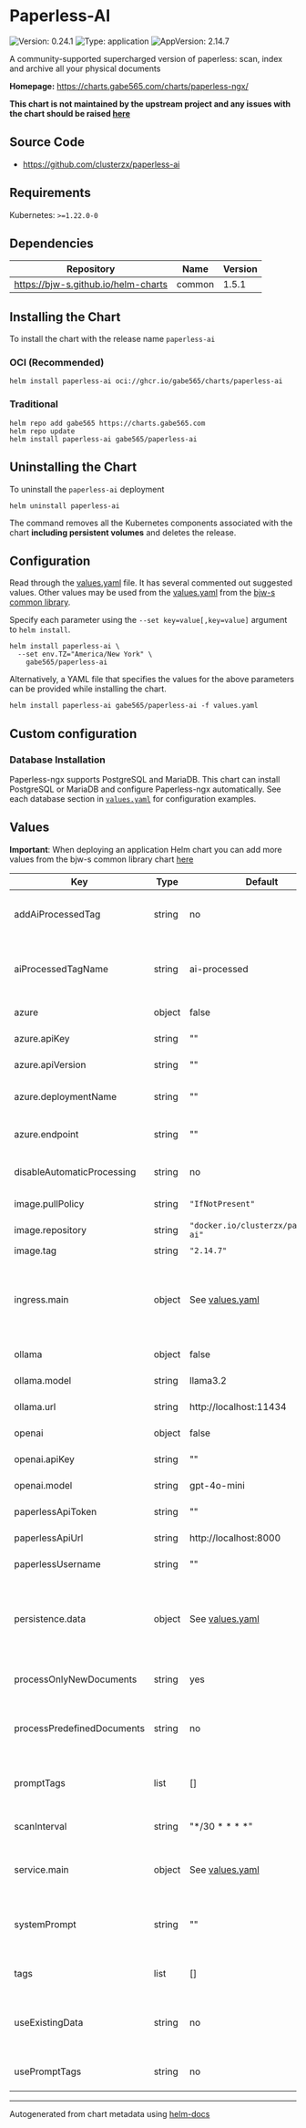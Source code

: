 # Paperless-AI

![Version: 0.24.1](https://img.shields.io/badge/Version-0.24.1-informational?style=flat)
![Type: application](https://img.shields.io/badge/Type-application-informational?style=flat)
![AppVersion: 2.14.7](https://img.shields.io/badge/AppVersion-2.14.7-informational?style=flat)

A community-supported supercharged version of paperless: scan, index and archive all your physical documents

**Homepage:** <https://charts.gabe565.com/charts/paperless-ngx/>

**This chart is not maintained by the upstream project and any issues with the chart should be raised
[here](https://github.com/gabe565/charts/issues/new?assignees=gabe565&labels=bug&template=bug_report.yaml&name=paperless-ai&version=0.24.1)**

## Source Code

* <https://github.com/clusterzx/paperless-ai>

## Requirements

Kubernetes: `>=1.22.0-0`

## Dependencies

| Repository | Name | Version |
|------------|------|---------|
| <https://bjw-s.github.io/helm-charts> | common | 1.5.1 |

## Installing the Chart

To install the chart with the release name `paperless-ai`

### OCI (Recommended)

```console
helm install paperless-ai oci://ghcr.io/gabe565/charts/paperless-ai
```

### Traditional

```console
helm repo add gabe565 https://charts.gabe565.com
helm repo update
helm install paperless-ai gabe565/paperless-ai
```

## Uninstalling the Chart

To uninstall the `paperless-ai` deployment

```console
helm uninstall paperless-ai
```

The command removes all the Kubernetes components associated with the chart **including persistent volumes** and deletes the release.

## Configuration

Read through the [values.yaml](./values.yaml) file. It has several commented out suggested values.
Other values may be used from the [values.yaml](https://github.com/bjw-s/helm-charts/tree/a081de5/charts/library/common/values.yaml) from the [bjw-s common library](https://github.com/bjw-s/helm-charts/tree/a081de5/charts/library/common).

Specify each parameter using the `--set key=value[,key=value]` argument to `helm install`.

```console
helm install paperless-ai \
  --set env.TZ="America/New York" \
    gabe565/paperless-ai
```

Alternatively, a YAML file that specifies the values for the above parameters can be provided while installing the chart.

```console
helm install paperless-ai gabe565/paperless-ai -f values.yaml
```

## Custom configuration

### Database Installation

Paperless-ngx supports PostgreSQL and MariaDB.
This chart can install PostgreSQL or MariaDB and configure Paperless-ngx automatically.
See each database section in [`values.yaml`](./values.yaml) for configuration examples.

## Values

**Important**: When deploying an application Helm chart you can add more values from the bjw-s common library chart [here](https://github.com/bjw-s/helm-charts/tree/a081de5/charts/library/common)

| Key | Type | Default | Description |
|-----|------|---------|-------------|
| addAiProcessedTag | string | no | Add a tag to AI-processed documents |
| aiProcessedTagName | string | ai-processed | Tag name to be used for AI-processed documents |
| azure | object | false | Enable Azure API |
| azure.apiKey | string | "" | Azure API key |
| azure.apiVersion | string | "" | Azure API version |
| azure.deploymentName | string | "" | Azure deployment name |
| azure.endpoint | string | "" | Azure OpenAI endpoint |
| disableAutomaticProcessing | string | no | Disable automatic processing |
| image.pullPolicy | string | `"IfNotPresent"` | Image pull policy |
| image.repository | string | `"docker.io/clusterzx/paperless-ai"` | Image repository |
| image.tag | string | `"2.14.7"` | Image tag |
| ingress.main | object | See [values.yaml](./values.yaml) | Enable and configure ingress settings for the chart under this key. |
| ollama | object | false | Enable Ollama API |
| ollama.model | string | llama3.2 | Ollama model |
| ollama.url | string | http://localhost:11434 | Ollama API URL |
| openai | object | false | Enable OpenAI API |
| openai.apiKey | string | "" | OpenAI API key |
| openai.model | string | gpt-4o-mini | OpenAI model |
| paperlessApiToken | string | "" | Paperless API token |
| paperlessApiUrl | string | http://localhost:8000 | Paperless API URL |
| paperlessUsername | string | "" | Paperless username |
| persistence.data | object | See [values.yaml](./values.yaml) | Configure data volume settings for the chart under this key. |
| processOnlyNewDocuments | string | yes | Process only new documents |
| processPredefinedDocuments | string | no | Enable processing of predefined documents |
| promptTags | list | [] | Tags to trigger prompt selection |
| scanInterval | string | "*/30 * * * *" | Scan interval in cron format |
| service.main | object | See [values.yaml](./values.yaml) | Configures service settings for the chart. |
| systemPrompt | string | "" | Custom system prompt for document processing |
| tags | list | [] | Tags for document processing |
| useExistingData | string | no | Use existing data (skip fresh download) |
| usePromptTags | string | no | Enable prompt-based tags |

---
Autogenerated from chart metadata using [helm-docs](https://github.com/norwoodj/helm-docs)
